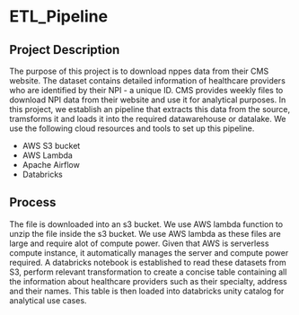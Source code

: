 # ETL_Pipeline

## Project Description

The purpose of this project is to download nppes data from their CMS website. The dataset contains detailed information of healthcare providers who are identified by their NPI - a unique ID. CMS provides weekly files to download NPI data from their website and use it for analytical purposes. In this project, we establish an pipeline that extracts this data from the source, tramsforms it and loads it into the required datawarehouse or datalake. We use the following cloud resources and tools to set up this pipeline. 

- AWS S3 bucket
- AWS Lambda
- Apache Airflow
- Databricks
  
## Process

The file is downloaded into an s3 bucket. We use AWS lambda function to unzip the file inside the s3 bucket. We use AWS lambda as these files are large and require alot of compute power. Given that AWS is serverless compute instance, it automatically manages the server and compute power required. A databricks notebook is established to read these datasets from S3, perform relevant transformation to create a concise table containing all the information about healthcare providers such as their specialty, address and their names. This table is then loaded into databricks unity catalog for analytical use cases. 



